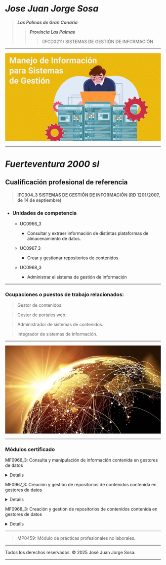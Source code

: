 # *Jose Juan Jorge Sosa*


> ***Las Palmas de Gran Canaria***
>> ***Provincia Las Palmas***
>>> (IFCD0211)  SISTEMAS DE GESTIÓN DE INFORMACIÓN
------------------------------------------------------------

![](imagenes/sgi.jpg)

---------------------------------------------------------------

# *Fuerteventura 2000 sl*



##  Cualificación profesional de referencia 

> #### IFC304_3 SISTEMAS DE GESTIÓN DE INFORMACIÓN (RD 1201/2007, de 14 de septiembre)   


- ### Unidades de competencia 


	-  UC0966_3 
		- Consultar y extraer información de distintas plataformas de 
almacenamiento de datos. 

	-  UC0967_3 
		- Crear y gestionar repositorios de contenidos 

	-  UC0968_3 
		- Administrar el sistema de gestión de información 


--------------------------------------------------------------------------

### Ocupaciones o puestos de trabajo relacionados: 

> Gestor de contenidos.

> Gestor de portales web.

> Administrador de sistemas de contenidos.

> Integrador de sistemas de información.  


-------------------------------------------------------------------------

![](imagenes/global.jpg)

----------------------------------------------------------------------------

### Módulos certificado 


MF0966_3: Consulta y manipulación de información 
contenida en gestores de datos 
<details>
<sumary>

- UF2213
	> Modelos de datos y visión conceptual de una base de datos 
- UF2214
	> Implementación y uso de una BD 
- UF2215
	> Herramientas de los sistemas gestores de bases de datos. Pasarelas y medios de conexión 

</sumary>
</details>

MF0967_3: Creación y gestión de repositorios de contenidos
contenida en gestores de datos 
<details>
<sumary>

- UF2216
	> Repositorios de contenidos
- UF2217
	> Lenguaje XML 
- UF2218
	> Desarrollo de un CMS 

</sumary>
</details>

MF0968_3: Creación y gestión de repositorios de contenidos
contenida en gestores de datos 
<details>
<sumary>

- UF1643
	> Gestión y control de los Sistemas de información 
- UF1644
	> Canales de distribución y publicación utilizados en los sistemas gestores de información 

</sumary>
</details>

 -----------------------------------------

> MP0459: Módulo de prácticas profesionales no laborales. 

-----------------------------------------------
Todos los derechos reservados. © 2025 José Juan Jorge Sosa.


----------------------------------------------------

